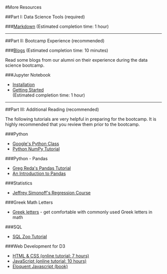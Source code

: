 #More Resources

##Part I:  Data Science Tools (required)

###[Markdown](/resources/markdown.md)
(Estimated completion time:  1 hour)




---

##Part II:  Bootcamp Experience (recommended)

###[Blogs](/resources/student_blogs.md)
(Estimated completion time:  10 minutes)

Read some blogs from our alumni on their experience during the data science bootcamp.

###Jupyter Notebook
* [Installation](/resources/jupyter_notebook_1_install.md)
* [Getting Started](/resources/jupyter_notebook_2_use.md)  
(Estimated completion time:  1 hour)

---

##Part III:  Additional Reading (recommended)

The following tutorials are very helpful in preparing for the bootcamp. It is highly recommended that you review them prior to the bootcamp. 

###Python

 * [Google&#39;s Python Class](https://developers.google.com/edu/python/)   
 * [Python NumPy Tutorial](http://cs231n.github.io/python-numpy-tutorial/)

###Python - Pandas

 * [Greg Reda&#39;s Pandas Tutorial](http://www.gregreda.com/2013/10/26/using-pandas-on-the-movielens-dataset/)  
 * [An Introduction to Pandas](http://synesthesiam.com/posts/an-introduction-to-pandas.html)

###Statistics
 * [Jeffrey Simonoff's Regression Course](http://people.stern.nyu.edu/jsimonof/classes/2301/pdf/)

###Greek Math Letters

 * [Greek letters](http://www.mathwords.com/g/greek_alphabet.htm) - get comfortable with commonly used Greek letters in math

###SQL

 * [SQL Zoo Tutorial](http://sqlzoo.net/wiki/SQL_Tutorial)


###Web Development for D3

 * [HTML & CSS (online tutorial: 7 hours)](https://www.codecademy.com/tracks/web/)
 * [JavaScript (online tutorial: 10 hours)](http://www.codecademy.com/tracks/javascript/)
 * [Eloquent Javascript (book)](http://eloquentjavascript.net/)
